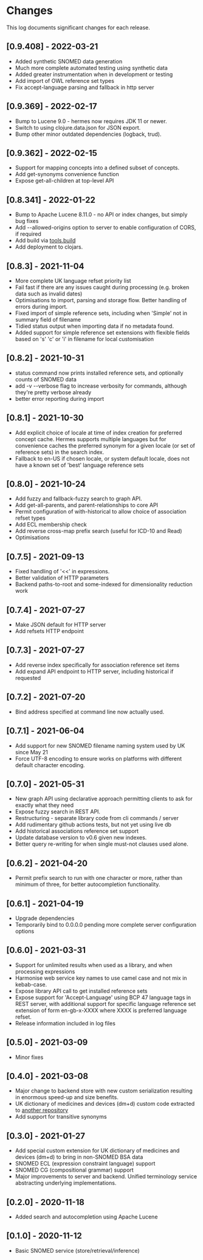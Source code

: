 # Changes

This log documents significant changes for each release.

## [0.9.408] - 2022-03-21

* Added synthetic SNOMED data generation
* Much more complete automated testing using synthetic data
* Added greater instrumentation when in development or testing
* Add import of OWL reference set types 
* Fix accept-language parsing and fallback in http server

## [0.9.369] - 2022-02-17

* Bump to Lucene 9.0 - hermes now requires JDK 11 or newer.
* Switch to using clojure.data.json for JSON export.
* Bump other minor outdated dependencies (logback, trud).

## [0.9.362] - 2022-02-15

* Support for mapping concepts into a defined subset of concepts.
* Add get-synonyms convenience function
* Expose get-all-children at top-level API

## [0.8.341] - 2022-01-22

* Bump to Apache Lucene 8.11.0 - no API or index changes, but simply bug fixes
* Add --allowed-origins option to server to enable configuration of CORS, if required
* Add build via [tools.build](https://github.com/clojure/tools.build)
* Add deployment to clojars.

## [0.8.3] - 2021-11-04

* More complete UK language refset priority list
* Fail fast if there are any issues caught during processing (e.g. broken data such as invalid dates)
* Optimisations to import, parsing and storage flow. Better handling of errors during import.
* Fixed import of simple reference sets, including when 'Simple' not in summary field of filename
* Tidied status output when importing data if no metadata found.
* Added support for simple reference set extensions with flexible fields based on 's' 'c' or 'i' in filename for local customisation

## [0.8.2] - 2021-10-31

* status command now prints installed reference sets, and optionally counts of SNOMED data
* add -v --verbose flag to increase verbosity for commands, although they're pretty verbose already
* better error reporting during import 


## [0.8.1] - 2021-10-30

* Add explicit choice of locale at time of index creation for preferred concept cache. Hermes supports multiple languages but for convenience caches the preferred synonym for a given locale (or set of reference sets) in the search index.
* Fallback to en-US if chosen locale, or system default locale, does not have a known set of 'best' language reference sets

## [0.8.0] - 2021-10-24

* Add fuzzy and fallback-fuzzy search to graph API.
* Add get-all-parents, and parent-relationships to core API
* Permit configuration of with-historical to allow choice of association refset types
* Add ECL membership check
* Add reverse cross-map prefix search (useful for ICD-10 and Read)
* Optimisations

## [0.7.5] - 2021-09-13

* Fixed handling of '<<' in expressions.
* Better validation of HTTP parameters
* Backend paths-to-root and some-indexed for dimensionality reduction work

## [0.7.4] - 2021-07-27

* Make JSON default for HTTP server
* Add refsets HTTP endpoint 

## [0.7.3] - 2021-07-27

* Add reverse index specifically for association reference set items
* Add expand API endpoint to HTTP server, including historical if requested

## [0.7.2] - 2021-07-20

* Bind address specified at command line now actually used.

## [0.7.1] - 2021-06-04

* Add support for new SNOMED filename naming system used by UK since May 21
* Force UTF-8 encoding to ensure works on platforms with different default character encoding.

## [0.7.0] - 2021-05-31

* New graph API using declarative approach permitting clients to ask for exactly what they need
* Expose fuzzy search in REST API.
* Restructuring - separate library code from cli commands / server
* Add rudimentary github actions tests, but not yet using live db
* Add historical associations reference set support
* Update database version to v0.6 given new indexes.
* Better query re-writing for when single must-not clauses used alone. 

## [0.6.2] - 2021-04-20

* Permit prefix search to run with one character or more, rather than minimum of three, for better autocompletion functionality.

## [0.6.1] - 2021-04-19

* Upgrade dependencies
* Temporarily bind to 0.0.0.0 pending more complete server configuration options

## [0.6.0] - 2021-03-31

* Support for unlimited results when used as a library, and when processing expressions
* Harmonise web service key names to use camel case and not mix in kebab-case.
* Expose library API call to get installed reference sets
* Expose support for 'Accept-Language' using BCP 47 language tags in REST server, with additional support for specific language reference set extension of form en-gb-x-XXXX where XXXX is preferred language refset.  
* Release information included in log files

## [0.5.0] - 2021-03-09

* Minor fixes

## [0.4.0] - 2021-03-08

* Major change to backend store with new custom serialization resulting in enormous speed-up and size benefits.
* UK dictionary of medicines and devices (dm+d) custom code extracted to [another repository](https://github.com/wardle/dmd) 
* Add support for transitive synonyms

## [0.3.0] - 2021-01-27

* Add special custom extension for UK dictionary of medicines and devices (dm+d) to bring in non-SNOMED BSA data
* SNOMED ECL (expression constraint language) support
* SNOMED CG (compositional grammar) support  
* Major improvements to server and backend. Unified terminology service abstracting underlying implementations.

## [0.2.0] - 2020-11-18

* Added search and autocompletion using Apache Lucene

## [0.1.0] - 2020-11-12

* Basic SNOMED service (store/retrieval/inference)

